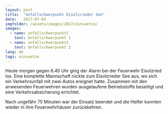 ```yaml
---
layout: post
title:  "Unfallschwerpunkt Eisolzrieder See"
date:   2017-07-04
imgfolder: /assets/images/2017/einsaetze/
images:
  - name: unfallschwerpunkt1
    text: Unfallschwerpunkt 1
  - name: unfallschwerpunkt2
    text: Unfallschwerpunkt 2
lang: de
tags: einsaetze
---
```

Heute morgen gegen 6.45 Uhr ging der Alarm bei der Feuerwehr Eisolzried los. Eine komplette Mannschaft rückte zum Eisolzrieder See aus, wo sich ein Verkehrsunfall mit zwei Autos ereignet hatte. Zusammen mit den anwesenden Feuerwehren wurden ausgelaufene Betriebstoffe beseitigt und eine Verkehrsabsicherung errichtet.

Nach ungefähr 75 Minuten war der Einsatz beendet und die Helfer konnten wieder in ihre Feuerwehrhäuser zurückkehren.
